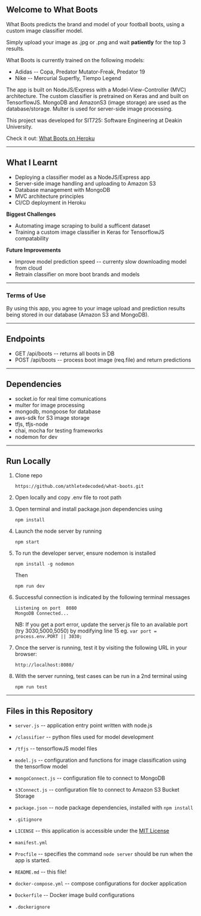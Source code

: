 ## Welcome to What Boots ##
What Boots predicts the brand and model of your football boots, using a custom image classifier model.

Simply upload your image as .jpg or .png and wait **patiently** for the top 3 results.

What Boots is currently trained on the following models:
* Adidas -- Copa, Predator Mutator-Freak, Predator 19
* Nike -- Mercurial Superfly, Tiempo Legend

The app is built on NodeJS/Express with a Model-View-Controller (MVC) architecture. The custom classifier is pretrained on Keras and and built on TensorflowJS. MongoDB and AmazonS3 (image storage) are used as the database/storage. Multer is used for server-side image processing.

This project was developed for SIT725: Software Engineering at Deakin University. 

Check it out: [What Boots on Heroku](https://what-boots.herokuapp.com/)

---
## What I Learnt ##

* Deploying a classifier model as a NodeJS/Express app
* Server-side image handling and uploading to Amazon S3
* Database management with MongoDB
* MVC architecture principles
* CI/CD deployment in Heroku

**Biggest Challenges**
* Automating image scraping to build a sufficent dataset
* Training a custom image classifier in Keras for TensorflowJS compatability

**Future Improvements**
* Improve model prediction speed -- currenty slow downloading model from cloud
* Retrain classifier on more boot brands and models

---
### Terms of Use ###
By using this app, you agree to your image upload and prediction results being stored in our database (Amazon S3 and MongoDB).

---
## Endpoints ##
* GET /api/boots -- returns all boots in DB
* POST /api/boots -- process boot image (req.file) and return predictions

---
## Dependencies ##
* socket.io for real time comunications
* multer for image processing
* mongodb, mongoose for database
* aws-sdk for S3 image storage
* tfjs, tfjs-node
* chai, mocha for testing frameworks
* nodemon for dev
---
## Run Locally ##
1. Clone repo 
    ```
    https://github.com/athletedecoded/what-boots.git
    ```

2. Open locally and copy .env file to root path

3. Open terminal and install package.json dependencies using
    ```
    npm install
    ```

4. Launch the node server by running
    ```
   npm start
   ```

5. To run the developer server, ensure nodemon is installed
    ```
    npm install -g nodemon
    ```
    Then
    ```
    npm run dev
    ```

6. Successful connection is indicated by the following terminal messages
    ```
    Listening on port  8080
    MongoDB Connected...
    ```
    NB: If you get a port error, update the server.js file to an available port (try 3030,5000,5050) by modifying line 15
    eg. `var port = process.env.PORT || 3030;`

7. Once the server is running, test it by visiting the following URL in your
browser:
    ```
    http://localhost:8080/
    ```

8. With the server running, test cases can be run in a 2nd terminal using
    ```
    npm run test
    ```
---
## Files in this Repository ##

* `server.js` -- application entry point written with node.js
* `/classifier` -- python files used for model development
* `/tfjs` -- tensorflowJS model files
* `model.js` -- configuration and functions for image classification using the tensorflow model
* `mongoConnect.js` -- configuration file to connect to MongoDB
* `s3Connect.js` -- configuration file to connect to Amazon S3 Bucket Storage

* `package.json` -- node package dependencies, installed with `npm install`
* `.gitignore`
* `LICENSE` -- this application is accessible under the [MIT License](./LICENSE)
* `manifest.yml`
* `Procfile` -- specifies the command `node server` should be run when the app is started.
* `README.md` -- this file!

* `docker-compose.yml` -- compose configurations for docker application
* `Dockerfile` -- Docker image build configurations
* `.dockerignore` 
